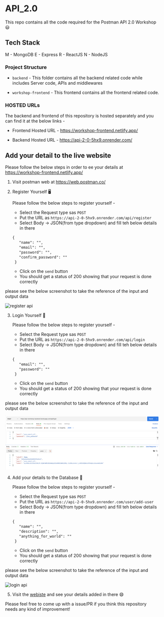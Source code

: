 # API_2.0
This repo contains all the code required for the Postman API 2.0 Workshop 😃

## Tech Stack
M - MongoDB
E - Express
R - ReactJS
N - NodeJS

### Project Structure


- `backend` - This folder contains all the backend related code while includes Server code, APIs and middlewares

- `workshop-frontend` - This frontend contains all the frontend related code.

### HOSTED URLs

The backend and frontend of this repository is hosted separately and you can find it at the below links -

- Frontend Hosted URL - https://workshop-frontend.netlify.app/

- Backend Hosted URL - https://api-2-0-5hx9.onrender.com/


## Add your detail to the live website

Please follow the below steps in order to ee your details at https://workshop-frontend.netlify.app/

1. Visit postman web at https://web.postman.co/
2. Register Yourself 🖥️

   Please follow the below steps to register yourself -
   - Select the Request type sas `POST`
   - Put the URL as `https://api-2-0-5hx9.onrender.com/api/register`
   - Select Body -> JSON(from type dropdown) and fill teh below details in there
   ```
   {
      "name": "",
      "email": "",
      "password": "",
      "confirm_password": ""
    }

    ```
    - Click on the `send` button
    - You should get a status of 200 showing that your request is done correctly

please see the below screenshot to take the reference of the input and output data

<img src="./assets/register_api.png" alt="register api"/>

3. Login Yourself 🔐

   Please follow the below steps to register yourself -
   - Select the Request type sas `POST`
   - Put the URL as `https://api-2-0-5hx9.onrender.com/api/login`
   - Select Body -> JSON(from type dropdown) and fill teh below details in there
   ```
   {
      "email": "",
      "password": ""
    }
    ```
    - Click on the `send` button
    - You should get a status of 200 showing that your request is done correctly

please see the below screenshot to take the reference of the input and output data

<img src="./assets/login_api.png" alt="login api"/>

4. Add your details to the Database 💾

   Please follow the below steps to register yourself -
   - Select the Request type sas `POST`
   - Put the URL as `https://api-2-0-5hx9.onrender.com/user/add-user`
   - Select Body -> JSON(from type dropdown) and fill teh below details in there
   ```
   {
      "name": "",
      "description": "",
      "anything_for_world": ""
    }
    ```
    - Click on the `send` button
    - You should get a status of 200 showing that your request is done correctly

please see the below screenshot to take the reference of the input and output data

<img src="./assets/post_details.png" alt="login api"/>

5. Visit the [webiste](https://workshop-frontend.netlify.app/) and see your details added in there 😄

Please feel free to come up with a issue/PR if you think this repository needs any kind of improvement!
